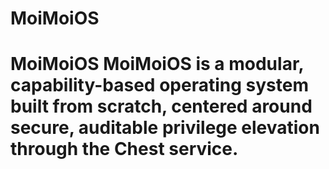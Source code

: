 # MoiMoiOS
# MoiMoiOS  MoiMoiOS is a modular, capability-based operating system built from scratch, centered around secure, auditable privilege elevation through the Chest service.
